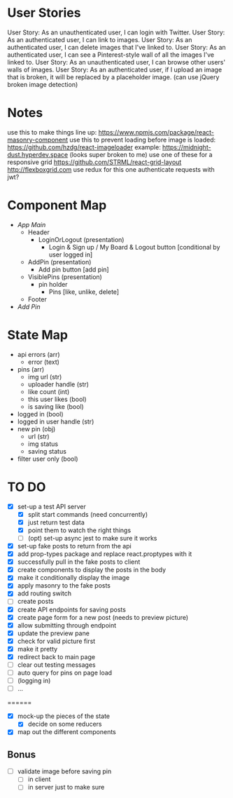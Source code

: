 # User Stories
User Story: As an unauthenticated user, I can login with Twitter.
User Story: As an authenticated user, I can link to images.
User Story: As an authenticated user, I can delete images that I've linked to.
User Story: As an authenticated user, I can see a Pinterest-style wall of all the images I've linked to.
User Story: As an unauthenticated user, I can browse other users' walls of images.
User Story: As an authenticated user, if I upload an image that is broken, it will be replaced by a placeholder image. (can use jQuery broken image detection)

# Notes
use this to make things line up: https://www.npmjs.com/package/react-masonry-component
use this to prevent loading before image is loaded: https://github.com/hzdg/react-imageloader
example: https://midnight-dust.hyperdev.space (looks super broken to me)
use one of these for a responsive grid
  https://github.com/STRML/react-grid-layout
  http://flexboxgrid.com
use redux for this one
authenticate requests with jwt?

# Component Map
- *App Main*
  - Header
    - LoginOrLogout (presentation)
      - Login & Sign up / My Board & Logout button [conditional by user logged in]
  - AddPin (presentation)
    - Add pin button [add pin]
  - VisiblePins (presentation)
    - pin holder
      - Pins [like, unlike, delete]
  - Footer
- *Add Pin*

# State Map
- api errors (arr)
  - error (text)
- pins (arr)
  - img url (str)
  - uploader handle (str)
  - like count (int)
  - this user likes (bool)
  - is saving like (bool)
- logged in (bool)
- logged in user handle (str)
- new pin (obj)
  - url (str)
  - img status
  - saving status
- filter user only (bool)

# TO DO
- [X] set-up a test API server
  - [X] split start commands (need concurrently)
  - [X] just return test data
  - [X] point them to watch the right things
  - [ ] (opt) set-up async jest to make sure it works
- [X] set-up fake posts to return from the api
- [X] add prop-types package and replace react.proptypes with it
- [X] successfully pull in the fake posts to client
- [X] create components to display the posts in the body
- [X] make it conditionally display the image
- [X] apply masonry to the fake posts
- [X] add routing switch
- [ ] create posts
 - [X] create API endpoints for saving posts
 - [X] create page form for a new post (needs to preview picture)
 - [X] allow submitting through endpoint
 - [X] update the preview pane
 - [X] check for valid picture first
 - [X] make it pretty
 - [X] redirect back to main page
 - [ ] clear out testing messages
- [ ] auto query for pins on page load
- [ ] (logging in)
- [ ] ...

======

- [X] mock-up the pieces of the state
  - [X] decide on some reducers
- [X] map out the different components

## Bonus
- [ ] validate image before saving pin
  - [ ] in client
  - [ ] in server just to make sure
